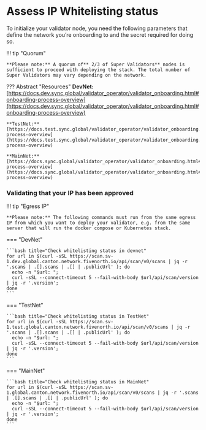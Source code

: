 # Assess IP Whitelisting status

To initialize your validator node, you need the following parameters that define the network you’re onboarding to and the secret required for doing so.

!!! tip "Quorum"

    **Please note:** A quorum of** 2/3 of Super Validators** nodes is sufficient to proceed with deploying the stack. The total number of Super Validators may vary depending on the network.

??? Abstract "Resources"
    **DevNet:** [https://docs.dev.sync.global/validator_operator/validator_onboarding.html#onboarding-process-overview](https://docs.dev.sync.global/validator_operator/validator_onboarding.html#onboarding-process-overview)

    **TestNet:** [https://docs.test.sync.global/validator_operator/validator_onboarding.html#onboarding-process-overview](https://docs.test.sync.global/validator_operator/validator_onboarding.html#onboarding-process-overview)

    **MainNet:** [https://docs.sync.global/validator_operator/validator_onboarding.html#onboarding-process-overview](https://docs.sync.global/validator_operator/validator_onboarding.html#onboarding-process-overview)

### Validating that your IP has been approved

!!! tip "Egress IP"

    **Please note:** The following commands must run from the same egress IP from which you want to deploy your validator, e.g. from the same server that will run the docker compose or Kubernetes stack.

=== "DevNet"

    ```bash title="Check whitelisting status in devnet"
    for url in $(curl -sSL https://scan.sv-1.dev.global.canton.network.fivenorth.io/api/scan/v0/scans | jq -r '.scans | .[].scans | .[] | .publicUrl' ); do
      echo -n "$url: ";
      curl -sSL --connect-timeout 5 --fail-with-body $url/api/scan/version | jq -r '.version';
    done
    ```

=== "TestNet"

    ```bash title="Check whitelisting status in TestNet"
    for url in $(curl -sSL https://scan.sv-1.test.global.canton.network.fivenorth.io/api/scan/v0/scans | jq -r '.scans | .[].scans | .[] | .publicUrl' ); do
      echo -n "$url: ";
      curl -sSL --connect-timeout 5 --fail-with-body $url/api/scan/version | jq -r '.version';
    done
    ```

=== "MainNet"

    ```bash title="Check whitelisting status in MainNet"
    for url in $(curl -sSL https://scan.sv-1.global.canton.network.fivenorth.io/api/scan/v0/scans | jq -r '.scans | .[].scans | .[] | .publicUrl' ); do
      echo -n "$url: ";
      curl -sSL --connect-timeout 5 --fail-with-body $url/api/scan/version | jq -r '.version';
    done
    ```